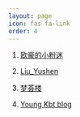 ```yaml
---
layout: page 
icon: fas fa-link
order: 4
---
```


1. <a href="https://ohoou.work" target="_blank" rel="noopener">欧豪的小粉迷

2. <a href="https://liuyushen.top" target="_blank" rel="noopener">Liu_Yushen

3. <a href="https://oniya.cn" target="_blank" rel="noopener">梦荟楼

4. <a href="https://notes.youngkbt.cn" target="_blank" rel="noopener">Young Kbt blog
